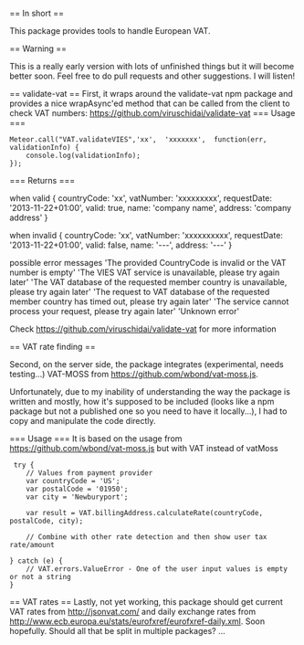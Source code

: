 == In short ==

This package provides tools to handle European VAT.

== Warning ==

This is a really early version with lots of unfinished things but it will become better soon. Feel free to do pull requests and other suggestions. I will listen!

== validate-vat ==
First, it wraps around the validate-vat npm package and provides a nice wrapAsync'ed method that can be called from the client to check VAT numbers: https://github.com/viruschidai/validate-vat
 === Usage ===

    Meteor.call("VAT.validateVIES",'xx',  'xxxxxxx',  function(err, validationInfo) {
        console.log(validationInfo);
    });

=== Returns ===

when valid
    {
      countryCode: 'xx',
      vatNumber: 'xxxxxxxxx',
      requestDate: '2013-11-22+01:00',
      valid: true,
      name: 'company name',
      address: 'company address'
    }

when invalid
    {
      countryCode: 'xx',
      vatNumber: 'xxxxxxxxxx',
      requestDate: '2013-11-22+01:00',
      valid: false,
      name: '---',
      address: '---'
    }

possible error messages
      'The provided CountryCode is invalid or the VAT number is empty'
      'The VIES VAT service is unavailable, please try again later'
      'The VAT database of the requested member country is unavailable, please try again later'
      'The request to VAT database of the requested member country has timed out, please try again later'
      'The service cannot process your request, please try again later'
      'Unknown error'

Check https://github.com/viruschidai/validate-vat for more information

== VAT rate finding ==

Second, on the server side, the package integrates (experimental, needs testing...) VAT-MOSS from https://github.com/wbond/vat-moss.js.

Unfortunately, due to my inability of understanding the way the package is written and mostly, how it's supposed to be included (looks like a npm package but not a published one so you need to have it locally...), I had to copy and manipulate the code directly.

 === Usage ===
It is based on the usage from https://github.com/wbond/vat-moss.js but with VAT instead of vatMoss

     try {
        // Values from payment provider
        var countryCode = 'US';
        var postalCode = '01950';
        var city = 'Newburyport';

        var result = VAT.billingAddress.calculateRate(countryCode, postalCode, city);

        // Combine with other rate detection and then show user tax rate/amount

    } catch (e) {
        // VAT.errors.ValueError - One of the user input values is empty or not a string
    }



== VAT rates ==
Lastly, not yet working, this package should get current VAT rates from http://jsonvat.com/ and daily exchange rates from http://www.ecb.europa.eu/stats/eurofxref/eurofxref-daily.xml. Soon hopefully.
Should all that be split in multiple packages? ...
